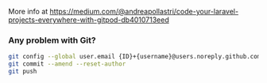 More info at https://medium.com/@andreapollastri/code-your-laravel-projects-everywhere-with-gitpod-db4010713eed

### Any problem with Git?
```bash
git config --global user.email {ID}+{username}@users.noreply.github.com
git commit --amend --reset-author
git push
```